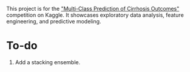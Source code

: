 This project is for the ["Multi-Class Prediction of Cirrhosis Outcomes"](https://www.kaggle.com/competitions/playground-series-s3e26/code?competitionId=60893&searchQuery=hardy+xu) competition on Kaggle. It showcases exploratory data analysis, feature engineering, and predictive modeling.

# To-do

1. Add a stacking ensemble.
